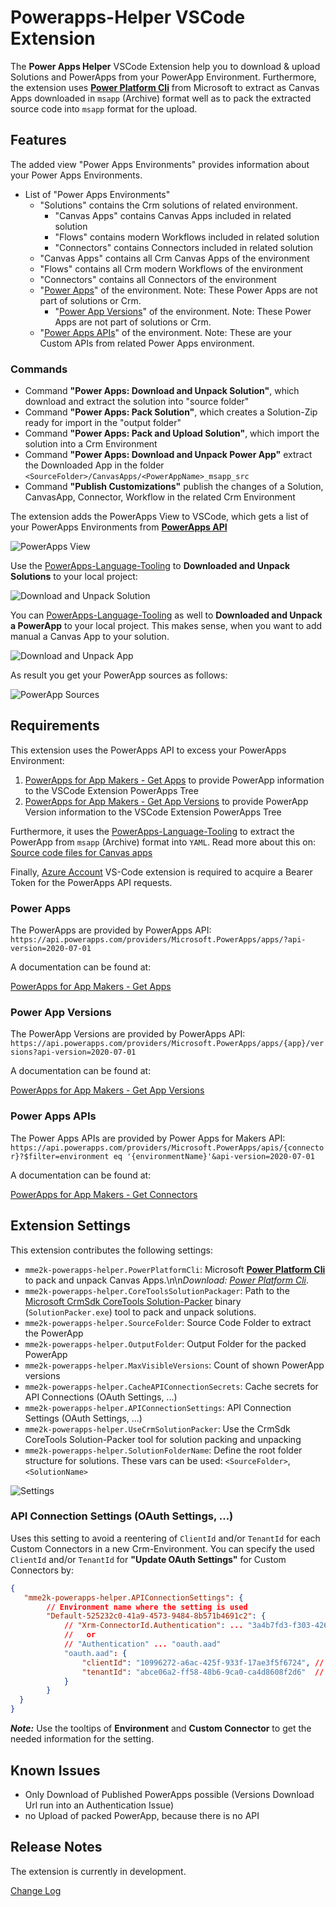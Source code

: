 # Powerapps-Helper VSCode Extension

The **Power Apps Helper** VSCode Extension help you to download & upload Solutions and PowerApps from your PowerApp Environment. Furthermore, the extension uses **[Power Platform Cli](https://docs.microsoft.com/en-us/powerapps/developer/data-platform/powerapps-cli)** from Microsoft to extract as Canvas Apps downloaded in `msapp` (Archive) format well as to pack the extracted source code into `msapp` format for the upload.

## Features

The added view "Power Apps Environments" provides information about your Power Apps Environments.

* List of "Power Apps Environments"
  * "Solutions" contains the Crm solutions of related environment.
    * "Canvas Apps" contains Canvas Apps included in related solution
    * "Flows" contains modern Workflows included in related solution
    * "Connectors" contains Connectors included in related solution
  * "Canvas Apps" contains all Crm Canvas Apps of the environment
  * "Flows" contains all Crm modern Workflows of the environment
  * "Connectors" contains all Connectors of the environment
  * "[Power Apps](https://docs.microsoft.com/en-us/connectors/powerappsforappmakers/#get-apps)" of the environment. Note: These Power Apps are not part of solutions or Crm.
    * "[Power App Versions](https://docs.microsoft.com/en-us/connectors/powerappsforappmakers/#get-app-versions)" of the environment. Note: These Power Apps are not part of solutions or Crm.
  * "[Power Apps APIs](https://docs.microsoft.com/en-us/connectors/powerappsforappmakers/#get-connectors)" of the environment. Note: These are your Custom APIs from related Power Apps environment.

### Commands

* Command **"Power Apps: Download and Unpack Solution"**, which download and extract the solution into "source folder"
* Command **"Power Apps: Pack Solution"**, which creates a Solution-Zip ready for import in the "output folder"
* Command **"Power Apps: Pack and Upload Solution"**, which import the solution into a Crm Environment
* Command **"Power Apps: Download and Unpack Power App"** extract the Downloaded App in the folder `<SourceFolder>/CanvasApps/<PowerAppName>_msapp_src`
* Command **"Publish Customizations"** publish the changes of a Solution, CanvasApp, Connector, Workflow in the related Crm Environment

The extension adds the PowerApps View to VSCode, which gets a list of your PowerApps Environments from **[PowerApps API](https://docs.microsoft.com/en-us/connectors/powerappsforappmakers/#get-connectors)**

![PowerApps View](./doc/powerapps-environments.png?raw=true)

Use the [PowerApps-Language-Tooling](https://github.com/microsoft/PowerApps-Language-Tooling) to  **Downloaded and Unpack Solutions** to your local project:

![Download and Unpack Solution](./doc/download-solution.png?raw=true)

You can [PowerApps-Language-Tooling](https://github.com/microsoft/PowerApps-Language-Tooling) as well to **Downloaded and Unpack a PowerApp**  to your local project. This makes sense, when you want to add manual a Canvas App to your solution.

![Download and Unpack App](./doc/download-app.png?raw=true)

As result you get your PowerApp sources as follows:

![PowerApp Sources](./doc/powerapp-sources.png?raw=true)

## Requirements

This extension uses the PowerApps API to excess your PowerApps Environment:

1. [PowerApps for App Makers - Get Apps](https://docs.microsoft.com/en-us/connectors/powerappsforappmakers/#get-apps) to provide PowerApp information to the VSCode Extension PowerApps Tree
1. [PowerApps for App Makers - Get App Versions](https://docs.microsoft.com/en-us/connectors/powerappsforappmakers/#get-app-versions) to provide PowerApp Version information to the VSCode Extension PowerApps Tree

Furthermore, it uses the [PowerApps-Language-Tooling](https://github.com/microsoft/PowerApps-Language-Tooling) to extract the PowerApp from `msapp` (Archive) format into `YAML`. Read more about this on: [Source code files for Canvas apps](https://powerapps.microsoft.com/en-us/blog/source-code-files-for-canvas-apps/)

Finally, [Azure Account](https://marketplace.visualstudio.com/items?itemName=ms-vscode.azure-account) VS-Code extension is required to acquire a Bearer Token for the PowerApps API requests.

### Power Apps

The PowerApps are provided by PowerApps API: `https://api.powerapps.com/providers/Microsoft.PowerApps/apps/?api-version=2020-07-01`

A documentation can be found at:

[PowerApps for App Makers - Get Apps](https://docs.microsoft.com/en-us/connectors/powerappsforappmakers/#get-apps)

### Power App Versions

The PowerApp Versions are provided by PowerApps API: `https://api.powerapps.com/providers/Microsoft.PowerApps/apps/{app}/versions?api-version=2020-07-01`

A documentation can be found at:

[PowerApps for App Makers - Get App Versions](https://docs.microsoft.com/en-us/connectors/powerappsforappmakers/#get-app-versions)

### Power Apps APIs

The Power Apps APIs are provided by Power Apps for Makers API: `https://api.powerapps.com/providers/Microsoft.PowerApps/apis/{connector}?$filter=environment eq '{environmentName}'&api-version=2020-07-01`

A documentation can be found at:

[PowerApps for App Makers - Get Connectors](https://docs.microsoft.com/en-us/connectors/powerappsforappmakers/#get-connectors)

## Extension Settings

This extension contributes the following settings:

* `mme2k-powerapps-helper.PowerPlatformCli`: Microsoft **[Power Platform Cli](https://docs.microsoft.com/en-us/powerapps/developer/data-platform/powerapps-cli)** to pack and unpack Canvas Apps.\n\n*Download: [Power Platform Cli](https://aka.ms/PowerAppsCLI)*.
* `mme2k-powerapps-helper.CoreToolsSolutionPackager`: Path to the [Microsoft CrmSdk CoreTools Solution-Packer](https://www.nuget.org/packages/Microsoft.CrmSdk.CoreTools) binary (`SolutionPacker.exe`) tool to pack and unpack solutions.
* `mme2k-powerapps-helper.SourceFolder`: Source Code Folder to extract the PowerApp
* `mme2k-powerapps-helper.OutputFolder`: Output Folder for the packed PowerApp
* `mme2k-powerapps-helper.MaxVisibleVersions`: Count of shown PowerApp versions
* `mme2k-powerapps-helper.CacheAPIConnectionSecrets`: Cache secrets for API Connections (OAuth Settings, ...)
* `mme2k-powerapps-helper.APIConnectionSettings`: API Connection Settings (OAuth Settings, ...)
* `mme2k-powerapps-helper.UseCrmSolutionPacker`: Use the CrmSdk CoreTools Solution-Packer tool for solution packing and unpacking
* `mme2k-powerapps-helper.SolutionFolderName`: Define the root folder structure for solutions. These vars can be used: `<SourceFolder>`, `<SolutionName>`

![Settings](./doc/powerapps-settings.png?raw=true)

### API Connection Settings (OAuth Settings, ...)

Uses this setting to avoid a reentering of `ClientId` and/or `TenantId` for each Custom Connectors in a new Crm-Environment. You can specify the used `ClientId` and/or `TenantId` for **"Update OAuth Settings"** for Custom Connectors by:

```json
{
   "mme2k-powerapps-helper.APIConnectionSettings": {
        // Environment name where the setting is used
        "Default-525232c0-41a9-4573-9484-8b571b4691c2": {
            // "Xrm-ConnectorId.Authentication": ... "3a4b7fd3-f303-4269-b1ac-91ec8ef15a06.oauth.aad"
            //   or
            // "Authentication" ... "oauth.aad"
            "oauth.aad": {
                "clientId": "10996272-a6ac-425f-933f-17ae3f5f6724", // overrule the clientId
                "tenantId": "abce06a2-ff58-48b6-9ca0-ca4d8608f2d6"  // overrule the tenantId, when tenantId != common
            }
        }
  }
}
```

***Note:*** Use the tooltips of **Environment** and **Custom Connector** to get the needed information for the setting.

## Known Issues

* Only Download of Published PowerApps possible (Versions Download Url run into an Authentication Issue)
* no Upload of packed PowerApp, because there is no API

## Release Notes

The extension is currently in development.

[Change Log](./CHANGELOG.md)
